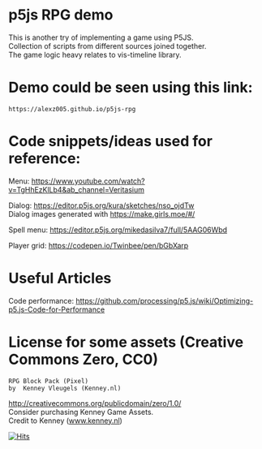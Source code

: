 # p5js RPG demo
This is another try of implementing a game using P5JS.  
Collection of scripts from different sources joined together.  
The game logic heavy relates to vis-timeline library.  
  # Demo could be seen using this link:
    https://alexz005.github.io/p5js-rpg  
# Code snippets/ideas used for reference:  
  
Menu: https://www.youtube.com/watch?v=TgHhEzKlLb4&ab_channel=Veritasium  
  
Dialog: https://editor.p5js.org/kura/sketches/nso_ojdTw  
Dialog images generated with https://make.girls.moe/#/  
  
Spell menu: https://editor.p5js.org/mikedasilva7/full/5AAG06Wbd  
  
Player grid: https://codepen.io/Twinbee/pen/bGbXarp  
  
# Useful Articles
  Code performance: https://github.com/processing/p5.js/wiki/Optimizing-p5.js-Code-for-Performance  
  
# License for some assets (Creative Commons Zero, CC0)  
  
	RPG Block Pack (Pixel)  
	by  Kenney Vleugels (Kenney.nl)  
http://creativecommons.org/publicdomain/zero/1.0/  
Consider purchasing Kenney Game Assets.  
Credit to Kenney (www.kenney.nl)  

[![Hits](https://hits.seeyoufarm.com/api/count/incr/badge.svg?url=https%3A%2F%2Fgithub.com%2FAlexZ005%2Fp5js-rpg&count_bg=%2379C83D&title_bg=%23555555&icon=&icon_color=%23E7E7E7&title=PageViews&edge_flat=false)](https://hits.seeyoufarm.com)
